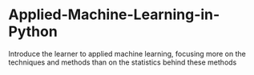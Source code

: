 # Applied-Machine-Learning-in-Python
Introduce the learner to applied machine learning, focusing more on the techniques and methods than on the statistics behind these methods
